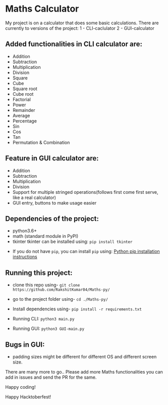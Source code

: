 # Maths Calculator
My project is on a calculator that does some basic calculations.
There are currently to versions of the project:
1 - CLI-caclulator 
2 - GUI-calculator

## Added functionalities in CLI calculator are:

- Addition
- Subtraction
- Multiplication
- Division
- Square
- Cube
- Square root
- Cube root
- Factorial
- Power
- Remainder
- Average
- Percentage
- Sin
- Cos
- Tan
- Permutation & Combination

## Feature in GUI calculator are:

- Addition
- Subtraction
- Multiplication
- Division
- Support for multiple stringed operations(follows first come first serve, like a real calculator)
- GUI entry, buttons to make usage easier

## Dependencies of the project:
- python3.6+
- math (standard module in PyPI)
- tkinter 
tkinter can be installed using:
```pip install tkinter```

* If you do not have `pip`, you can install `pip` using: [Python pip installation instructions](https://pip.pypa.io/en/stable/installing/)

## Running this project:
- clone this repo using-
```git clone https://github.com/RakshitKumar04/Maths-py/```
- go to the project folder using-
```cd ./Maths-py/```
- Install dependencies using-
```pip install -r requirements.txt```

- Running CLI: `python3 main.py`
- Running GUI: `python3 GUI-main.py`

## Bugs in GUI:
- padding sizes might be different for different OS and different screen size.


There are many more to go.. Please add more Maths functionalities you can add in issues and send the PR for the same.

Happy coding!

Happy Hacktoberfest!
